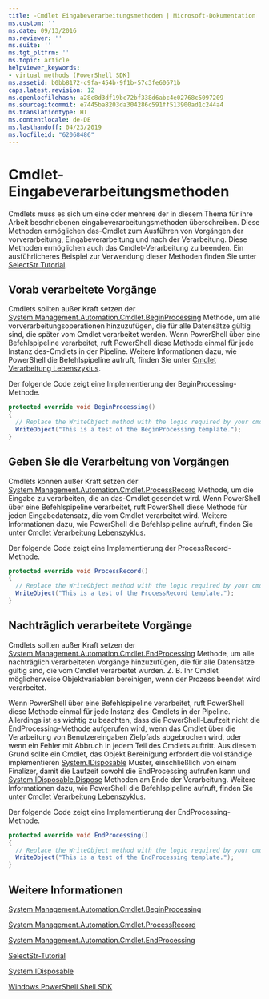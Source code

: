 ```yaml
---
title: -Cmdlet Eingabeverarbeitungsmethoden | Microsoft-Dokumentation
ms.custom: ''
ms.date: 09/13/2016
ms.reviewer: ''
ms.suite: ''
ms.tgt_pltfrm: ''
ms.topic: article
helpviewer_keywords:
- virtual methods (PowerShell SDK]
ms.assetid: b0bb8172-c9fa-454b-9f1b-57c3fe60671b
caps.latest.revision: 12
ms.openlocfilehash: a28c8d3df19bc72bf338d6abc4e02768c5097209
ms.sourcegitcommit: e7445ba8203da304286c591ff513900ad1c244a4
ms.translationtype: HT
ms.contentlocale: de-DE
ms.lasthandoff: 04/23/2019
ms.locfileid: "62068486"
---
```

# <a name="cmdlet-input-processing-methods"></a>Cmdlet-Eingabeverarbeitungsmethoden

Cmdlets muss es sich um eine oder mehrere der in diesem Thema für ihre Arbeit beschriebenen eingabeverarbeitungsmethoden überschreiben.
Diese Methoden ermöglichen das-Cmdlet zum Ausführen von Vorgängen der vorverarbeitung, Eingabeverarbeitung und nach der Verarbeitung.
Diese Methoden ermöglichen auch das Cmdlet-Verarbeitung zu beenden.
Ein ausführlicheres Beispiel zur Verwendung dieser Methoden finden Sie unter [SelectStr Tutorial](selectstr-tutorial.md).

## <a name="pre-processing-operations"></a>Vorab verarbeitete Vorgänge

Cmdlets sollten außer Kraft setzen der [System.Management.Automation.Cmdlet.BeginProcessing](/dotnet/api/System.Management.Automation.Cmdlet.BeginProcessing) Methode, um alle vorverarbeitungsoperationen hinzuzufügen, die für alle Datensätze gültig sind, die später vom Cmdlet verarbeitet werden.
Wenn PowerShell über eine Befehlspipeline verarbeitet, ruft PowerShell diese Methode einmal für jede Instanz des-Cmdlets in der Pipeline.
Weitere Informationen dazu, wie PowerShell die Befehlspipeline aufruft, finden Sie unter [Cmdlet Verarbeitung Lebenszyklus](/previous-versions/ms714429(v=vs.85)).

Der folgende Code zeigt eine Implementierung der BeginProcessing-Methode.

```csharp
protected override void BeginProcessing()
{
  // Replace the WriteObject method with the logic required by your cmdlet.
  WriteObject("This is a test of the BeginProcessing template.");
}
```

## <a name="input-processing-operations"></a>Geben Sie die Verarbeitung von Vorgängen

Cmdlets können außer Kraft setzen der [System.Management.Automation.Cmdlet.ProcessRecord](/dotnet/api/System.Management.Automation.Cmdlet.ProcessRecord) Methode, um die Eingabe zu verarbeiten, die an das-Cmdlet gesendet wird.
Wenn PowerShell über eine Befehlspipeline verarbeitet, ruft PowerShell diese Methode für jeden Eingabedatensatz, die vom Cmdlet verarbeitet wird.
Weitere Informationen dazu, wie PowerShell die Befehlspipeline aufruft, finden Sie unter [Cmdlet Verarbeitung Lebenszyklus](/previous-versions/ms714429(v=vs.85)).

Der folgende Code zeigt eine Implementierung der ProcessRecord-Methode.

```csharp
protected override void ProcessRecord()
{
  // Replace the WriteObject method with the logic required by your cmdlet.
  WriteObject("This is a test of the ProcessRecord template.");
}
```

## <a name="post-processing-operations"></a>Nachträglich verarbeitete Vorgänge

Cmdlets sollten außer Kraft setzen der [System.Management.Automation.Cmdlet.EndProcessing](/dotnet/api/System.Management.Automation.Cmdlet.EndProcessing) Methode, um alle nachträglich verarbeiteten Vorgänge hinzuzufügen, die für alle Datensätze gültig sind, die vom Cmdlet verarbeitet wurden.
Z. B. Ihr Cmdlet möglicherweise Objektvariablen bereinigen, wenn der Prozess beendet wird verarbeitet.

Wenn PowerShell über eine Befehlspipeline verarbeitet, ruft PowerShell diese Methode einmal für jede Instanz des-Cmdlets in der Pipeline.
Allerdings ist es wichtig zu beachten, dass die PowerShell-Laufzeit nicht die EndProcessing-Methode aufgerufen wird, wenn das Cmdlet über die Verarbeitung von Benutzereingaben Zielpfads abgebrochen wird, oder wenn ein Fehler mit Abbruch in jedem Teil des Cmdlets auftritt.
Aus diesem Grund sollte ein Cmdlet, das Objekt Bereinigung erfordert die vollständige implementieren [System.IDisposable](/dotnet/api/System.IDisposable) Muster, einschließlich von einem Finalizer, damit die Laufzeit sowohl die EndProcessing aufrufen kann und [ System.IDisposable.Dispose](/dotnet/api/System.IDisposable.Dispose) Methoden am Ende der Verarbeitung.
Weitere Informationen dazu, wie PowerShell die Befehlspipeline aufruft, finden Sie unter [Cmdlet Verarbeitung Lebenszyklus](/previous-versions/ms714429(v=vs.85)).

Der folgende Code zeigt eine Implementierung der EndProcessing-Methode.

```csharp
protected override void EndProcessing()
{
  // Replace the WriteObject method with the logic required by your cmdlet.
  WriteObject("This is a test of the EndProcessing template.");
}
```

## <a name="see-also"></a>Weitere Informationen

[System.Management.Automation.Cmdlet.BeginProcessing](/dotnet/api/System.Management.Automation.Cmdlet.BeginProcessing)

[System.Management.Automation.Cmdlet.ProcessRecord](/dotnet/api/System.Management.Automation.Cmdlet.ProcessRecord)

[System.Management.Automation.Cmdlet.EndProcessing](/dotnet/api/System.Management.Automation.Cmdlet.EndProcessing)

[SelectStr-Tutorial](selectstr-tutorial.md)

[System.IDisposable](/dotnet/api/System.IDisposable)

[Windows PowerShell Shell SDK](../windows-powershell-reference.md)
